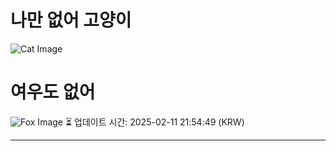 
# 나만 없어 고양이

![Cat Image](https://cdn2.thecatapi.com/images/S-1YzA7-_.jpg)

# 여우도 없어
![Fox Image](https://randomfox.ca/images/23.jpg)
⏳ 업데이트 시간: 2025-02-11 21:54:49 (KRW)

---
